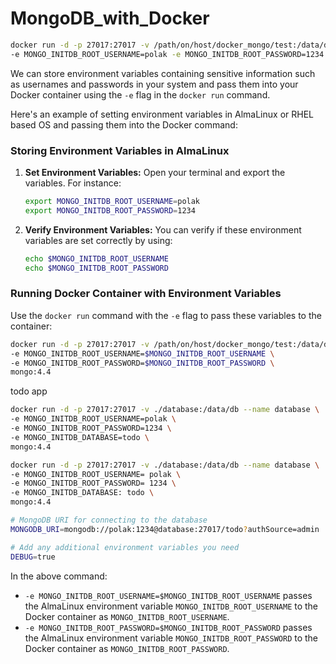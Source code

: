 # MongoDB_with_Docker

```bash
docker run -d -p 27017:27017 -v /path/on/host/docker_mongo/test:/data/db --name mongodb \
-e MONGO_INITDB_ROOT_USERNAME=polak -e MONGO_INITDB_ROOT_PASSWORD=1234 mongo:4.4

```

We can store environment variables containing sensitive information such as usernames and passwords in your system and pass them into your Docker container using the `-e` flag in the `docker run` command.

Here's an example of setting environment variables in AlmaLinux or RHEL based OS and passing them into the Docker command:

### Storing Environment Variables in AlmaLinux
1. **Set Environment Variables:**
   Open your terminal and export the variables. For instance:
   ```bash
   export MONGO_INITDB_ROOT_USERNAME=polak
   export MONGO_INITDB_ROOT_PASSWORD=1234
   ```

2. **Verify Environment Variables:**
   You can verify if these environment variables are set correctly by using:
   ```bash
   echo $MONGO_INITDB_ROOT_USERNAME
   echo $MONGO_INITDB_ROOT_PASSWORD
   ```

### Running Docker Container with Environment Variables
Use the `docker run` command with the `-e` flag to pass these variables to the container:

```bash
docker run -d -p 27017:27017 -v /path/on/host/docker_mongo/test:/data/db --name mongodb \
-e MONGO_INITDB_ROOT_USERNAME=$MONGO_INITDB_ROOT_USERNAME \
-e MONGO_INITDB_ROOT_PASSWORD=$MONGO_INITDB_ROOT_PASSWORD \
mongo:4.4
```


todo app

```bash
docker run -d -p 27017:27017 -v ./database:/data/db --name database \
-e MONGO_INITDB_ROOT_USERNAME=polak \
-e MONGO_INITDB_ROOT_PASSWORD=1234 \
-e MONGO_INITDB_DATABASE=todo \
mongo:4.4

```

```bash
docker run -d -p 27017:27017 -v ./database:/data/db --name database \
-e MONGO_INITDB_ROOT_USERNAME= polak \
-e MONGO_INITDB_ROOT_PASSWORD= 1234 \
-e MONGO_INITDB_DATABASE: todo \
mongo:4.4
```

```sh
# MongoDB URI for connecting to the database
MONGODB_URI=mongodb://polak:1234@database:27017/todo?authSource=admin

# Add any additional environment variables you need
DEBUG=true

```

In the above command:
- `-e MONGO_INITDB_ROOT_USERNAME=$MONGO_INITDB_ROOT_USERNAME` passes the AlmaLinux environment variable `MONGO_INITDB_ROOT_USERNAME` to the Docker container as `MONGO_INITDB_ROOT_USERNAME`.
- `-e MONGO_INITDB_ROOT_PASSWORD=$MONGO_INITDB_ROOT_PASSWORD` passes the AlmaLinux environment variable `MONGO_INITDB_ROOT_PASSWORD` to the Docker container as `MONGO_INITDB_ROOT_PASSWORD`.
